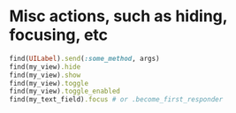 # Misc actions, such as hiding, focusing, etc

```ruby
find(UILabel).send(:some_method, args)
find(my_view).hide
find(my_view).show
find(my_view).toggle
find(my_view).toggle_enabled
find(my_text_field).focus # or .become_first_responder
```
